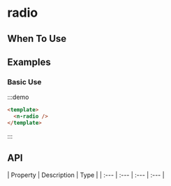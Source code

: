 
# radio 


## When To Use


##  Examples

### Basic Use

:::demo
```html
<template>
  <n-radio />
</template>
```
:::

## API

| Property | Description | Type |
| :--- | :--- | :--- | :--- |


